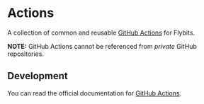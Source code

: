 # Actions

A collection of common and reusable [GitHub Actions](https://github.com/features/actions) for Flybits.

**NOTE:** GitHub Actions cannot be referenced from _private_ GitHub repositories.

## Development

You can read the official documentation for
[GitHub Actions](https://help.github.com/en/categories/automating-your-workflow-with-github-actions).
